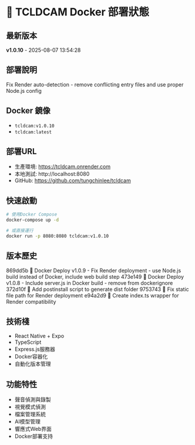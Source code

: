 # 🐳 TCLDCAM Docker 部署狀態

## 最新版本
**v1.0.10** - 2025-08-07 13:54:28

## 部署說明
Fix Render auto-detection - remove conflicting entry files and use proper Node.js config

## Docker 鏡像
- `tcldcam:v1.0.10`
- `tcldcam:latest`

## 部署URL
- 生產環境: https://tcldcam.onrender.com
- 本地測試: http://localhost:8080
- GitHub: https://github.com/tungchinlee/tcldcam

## 快速啟動
```bash
# 使用Docker Compose
docker-compose up -d

# 或直接運行
docker run -p 8080:8080 tcldcam:v1.0.10
```

## 版本歷史
869dd5b 🐳 Docker Deploy v1.0.9 - Fix Render deployment - use Node.js build instead of Docker, include web build step
473e149 🐳 Docker Deploy v1.0.8 - Include server.js in Docker build - remove from dockerignore
372d10f 🔧 Add postinstall script to generate dist folder
9753743 🔧 Fix static file path for Render deployment
e94a2d9 🔧 Create index.ts wrapper for Render compatibility

## 技術棧
- React Native + Expo
- TypeScript  
- Express.js服務器
- Docker容器化
- 自動化版本管理

## 功能特性
- 聲音偵測與錄製
- 視覺模式偵測
- 檔案管理系統
- AI模型管理
- 響應式Web界面
- Docker部署支持
